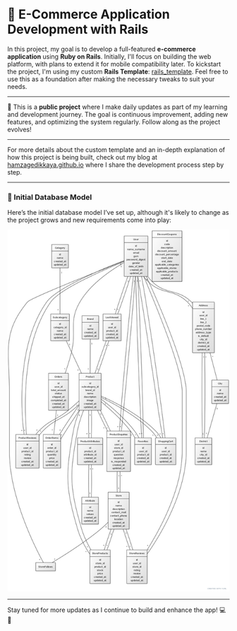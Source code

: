 # 🚀 E-Commerce Application Development with Rails

In this project, my goal is to develop a full-featured **e-commerce application** using **Ruby on Rails**. Initially, I'll focus on building the web platform, with plans to extend it for mobile compatibility later. To kickstart the project, I'm using my custom **Rails Template**: [rails_template](https://github.com/hamzagedikkaya/rails_template). Feel free to use this as a foundation after making the necessary tweaks to suit your needs.

---

🌱 This is a **public project** where I make daily updates as part of my learning and development journey. The goal is continuous improvement, adding new features, and optimizing the system regularly. Follow along as the project evolves!

---

For more details about the custom template and an in-depth explanation of how this project is being built, check out my blog at [hamzagedikkaya.github.io](https://hamzagedikkaya.github.io) where I share the development process step by step.

---

### 🔧 Initial Database Model

Here’s the initial database model I’ve set up, although it's likely to change as the project grows and new requirements come into play:

![Database Model](app/assets/images/db.png)

---

Stay tuned for more updates as I continue to build and enhance the app! 💻📱
